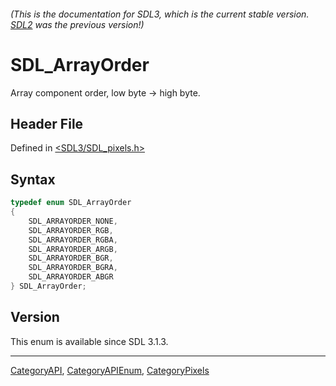 ###### (This is the documentation for SDL3, which is the current stable version. [SDL2](https://wiki.libsdl.org/SDL2/) was the previous version!)
# SDL_ArrayOrder

Array component order, low byte -> high byte.

## Header File

Defined in [<SDL3/SDL_pixels.h>](https://github.com/libsdl-org/SDL/blob/main/include/SDL3/SDL_pixels.h)

## Syntax

```c
typedef enum SDL_ArrayOrder
{
    SDL_ARRAYORDER_NONE,
    SDL_ARRAYORDER_RGB,
    SDL_ARRAYORDER_RGBA,
    SDL_ARRAYORDER_ARGB,
    SDL_ARRAYORDER_BGR,
    SDL_ARRAYORDER_BGRA,
    SDL_ARRAYORDER_ABGR
} SDL_ArrayOrder;
```

## Version

This enum is available since SDL 3.1.3.

----
[CategoryAPI](CategoryAPI), [CategoryAPIEnum](CategoryAPIEnum), [CategoryPixels](CategoryPixels)

